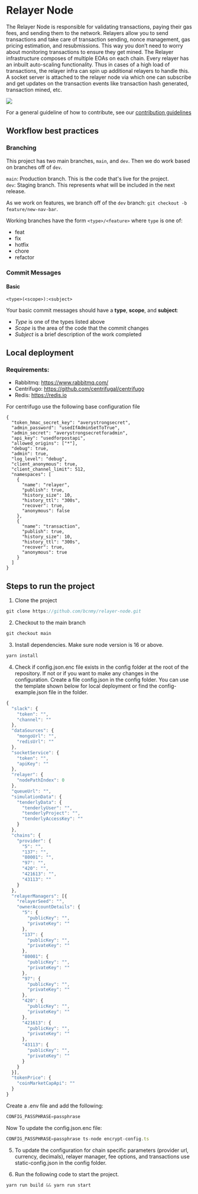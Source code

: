 # Relayer Node

The Relayer Node is responsible for validating transactions, paying their gas fees, and sending them to the network.
Relayers allow you to send transactions and take care of transaction sending, nonce management, gas pricing estimation, and resubmissions. This way you don’t need to worry about monitoring transactions to ensure they get mined.
The Relayer infrastructure composes of multiple EOAs on each chain. Every relayer has an inbuilt auto-scaling functionality. Thus in cases of a high load of transactions, the relayer infra can spin up additional relayers to handle this. A socket server is attached to the relayer node via which one can subscribe and get updates on the transaction events like transaction hash generated, transaction mined, etc.

<div>
    <a href="https://opensource.org/licenses/GPL-3.0"><img src="https://img.shields.io/badge/license-GPL--v3-blueviolet"/></a>
</div>

For a general guideline of how to contribute, see our [contribution guidelines](./contributing.md)

## Workflow best practices

### Branching

This project has two main branches, `main`, and `dev`. Then we do work based on branches off of `dev`.

`main`: Production branch. This is the code that's live for the project.  
`dev`: Staging branch. This represents what will be included in the next release.

As we work on features, we branch off of the `dev` branch: `git checkout -b feature/new-nav-bar`.

Working branches have the form `<type>/<feature>` where `type` is one of:

- feat
- fix
- hotfix
- chore
- refactor

### Commit Messages

#### Basic

`<type>(<scope>):<subject>`

Your basic commit messages should have a **type**, **scope**, and **subject**:

- _Type_ is one of the types listed above
- _Scope_ is the area of the code that the commit changes
- _Subject_ is a brief description of the work completed


## Local deployment 

### Requirements:

- Rabbitmq: https://www.rabbitmq.com/
- Centrifugo: https://github.com/centrifugal/centrifugo
- Redis: https://redis.io

For centrifugo use the following base configuration file
```
{
  "token_hmac_secret_key": "averystrongsecret",
  "admin_password": "usedIfAdminSetToTrue",
  "admin_secret": "averystrongsecretforadmin",
  "api_key": "usedforpostapi",
  "allowed_origins": ["*"],
  "debug": true,
  "admin": true,
  "log_level": "debug",
  "client_anonymous": true,
  "client_channel_limit": 512,
  "namespaces": [
    {
      "name": "relayer",
      "publish": true,
      "history_size": 10,
      "history_ttl": "300s",
      "recover": true,
      "anonymous": false
    },
    {
      "name": "transaction",
      "publish": true,
      "history_size": 10,
      "history_ttl": "300s",
      "recover": true,
      "anonymous": true
    }
  ]
}
```

## Steps to run the project

1. Clone the project

```jsx
git clone https://github.com/bcnmy/relayer-node.git
```

2. Checkout to the main branch

```jsx
git checkout main
```

3. Install dependencies. Make sure node version is 16 or above.
```jsx
yarn install
```

4. Check if config.json.enc file exists in the config folder at the root of the repository. If not or if you want to make any changes in the configuration. Create a file config.json in the config folder. You can use the template shown below for local deployment or find the config-example.json file in the folder.

```jsx
{
  "slack": {
    "token": "",
    "channel": ""
  },
  "dataSources": {
    "mongoUrl": "",
    "redisUrl": ""
  },
  "socketService": {
    "token": "",
    "apiKey": ""
  },
  "relayer": {
    "nodePathIndex": 0
  },
  "queueUrl": "",
  "simulationData": {
    "tenderlyData": {
      "tenderlyUser": "",
      "tenderlyProject": "",
      "tenderlyAccessKey": ""
    }
  },
  "chains": {
    "provider": {
      "5": "",
      "137": "",
      "80001": "",
      "97": "",
      "420": "",
      "421613": "",
      "43113": ""
    }
  },
  "relayerManagers": [{
    "relayerSeed": "",
    "ownerAccountDetails": {
      "5": {
        "publicKey": "",
        "privateKey": ""
      },
      "137": {
        "publicKey": "",
        "privateKey": ""
      },
      "80001": {
        "publicKey": "",
        "privateKey": ""
      },
      "97": {
        "publicKey": "",
        "privateKey": ""
      },
      "420": {
        "publicKey": "",
        "privateKey": ""
      },
      "421613": {
        "publicKey": "",
        "privateKey": ""
      },
      "43113": {
        "publicKey": "",
        "privateKey": ""
      }
    }
  }],
  "tokenPrice": {
    "coinMarketCapApi": ""
  }
}


```
Create a .env file and add the following:

```jsx
CONFIG_PASSPHRASE=passphrase
```

Now To update the config.json.enc file: 

```jsx
CONFIG_PASSPHRASE=passphrase ts-node encrypt-config.ts
```

5. To update the configuration for chain specific parameters (provider url, currency, decimals), relayer manager, fee options, and transactions use static-config.json in the config folder.  

6. Run the following code to start the project.
```jsx
yarn run build && yarn run start
```

